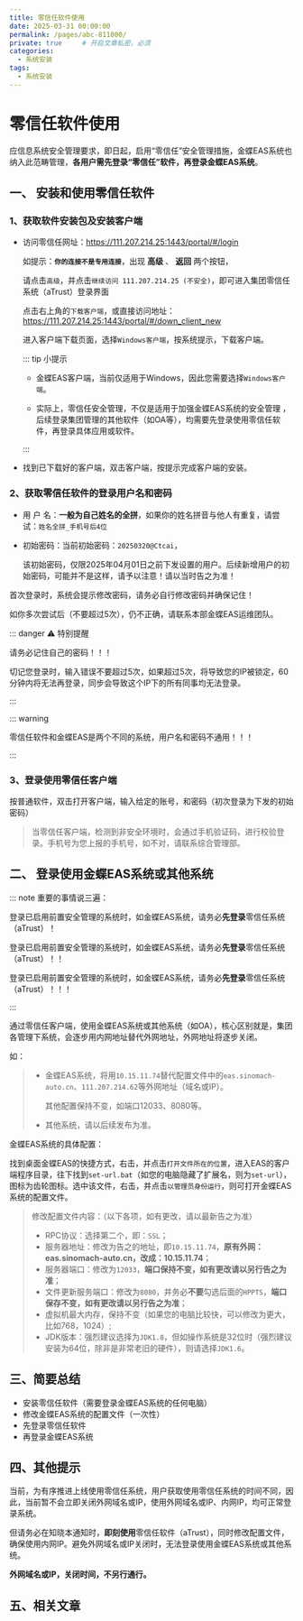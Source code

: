 ```yaml
---
title: 零信任软件使用
date: 2025-03-31 00:00:00
permalink: /pages/abc-811000/
private: true     # 开启文章私密，必须
categories:
  - 系统安装
tags:
  - 系统安装
---
```




# 零信任软件使用

应信息系统安全管理要求，即日起，启用“零信任”安全管理措施，金蝶EAS系统也纳入此范畴管理，**各用户需先登录“零信任”软件，再登录金蝶EAS系统**。



## 一、 安装和使用零信任软件

### 1、获取软件安装包及安装客户端

- 访问零信任网址：https://111.207.214.25:1443/portal/#/login

  如提示：**`你的连接不是专用连接`**，出现 **高级** 、 **返回** 两个按钮，

  请点击`高级`，并点击`继续访问 111.207.214.25 (不安全)`，即可进入集团零信任系统（aTrust）登录界面

  点击右上角的`下载客户端`，或直接访问地址：https://111.207.214.25:1443/portal/#/down_client_new

  进入客户端下载页面，选择`Windows客户端`，按系统提示，下载客户端。

  ::: tip 小提示

  - 金蝶EAS客户端，当前仅适用于Windows，因此您需要选择`Windows客户端`。
  
  - 实际上，零信任安全管理，不仅是适用于加强金蝶EAS系统的安全管理 ，后续登录集团管理的其他软件（如OA等），均需要先登录使用零信任软件，再登录具体应用或软件。

  ::: 

- 找到已下载好的客户端，双击客户端，按提示完成客户端的安装。

### 2、获取零信任软件的登录用户名和密码

- 用  户  名：**一般为自己姓名的全拼**，如果你的姓名拼音与他人有重复，请尝试：`姓名全拼_手机号后4位`

- 初始密码：当前初始密码：`20250320@Ctcai`，

  该初始密码，仅限2025年04月01日之前下发设置的用户。后续新增用户的初始密码，可能并不是这样，请予以注意！请以当时告之为准！

首次登录时，系统会提示修改密码，请务必自行修改密码并确保记住！

如你多次尝试后（不要超过5次），仍不正确，请联系本部金蝶EAS运维团队。

::: danger ⚠️ 特别提醒

请务必记住自己的密码！！！

切记您登录时，输入错误不要超过5次，如果超过5次，将导致您的IP被锁定，60分钟内将无法再登录，同步会导致这个IP下的所有同事均无法登录。

:::

::: warning 

零信任软件和金蝶EAS是两个不同的系统，用户名和密码不通用！！！

:::

### 3、登录使用零信任客户端

按普通软件，双击打开客户端，输入给定的账号，和密码（初次登录为下发的初始密码）

> 当零信任客户端，检测到非安全环境时，会通过手机验证码，进行校验登录。手机号为您上报的手机号，如不对，请联系综合管理部。



## 二、 登录使用金蝶EAS系统或其他系统

::: note 重要的事情说三遍：

登录已启用前置安全管理的系统时，如金蝶EAS系统，请务必**先登录**零信任系统（aTrust）！

登录已启用前置安全管理的系统时，如金蝶EAS系统，请务必**先登录**零信任系统（aTrust）！！

登录已启用前置安全管理的系统时，如金蝶EAS系统，请务必**先登录**零信任系统（aTrust）！！！

:::

通过零信任客户端，使用金蝶EAS系统或其他系统（如OA），核心区别就是，集团各管理下系统，会逐步用内网地址替代外网地址，外网地址将逐步关闭。

如：

> - 金蝶EAS系统，将用`10.15.11.74`替代配置文件中的`eas.sinomach-auto.cn`、`111.207.214.62`等外网地址（域名或IP）。
>
>   其他配置保持不变，如端口12033、8080等。
>
> - 其他系统，请以后续发布为准。

金蝶EAS系统的具体配置：

找到桌面金蝶EAS的快捷方式，右击，并点击`打开文件所在的位置`，进入EAS的客户端程序目录，往下找到`set-url.bat`（如您的电脑隐藏了扩展名，则为`set-url`），图标为齿轮图标。选中该文件，右击，并点击`以管理员身份运行`，则可打开金蝶EAS系统的配置文件。

> 修改配置文件内容：（以下各项，如有更改，请以最新告之为准）
>
> - RPC协议：选择第二个，即：`SSL`；
> - 服务器地址：修改为告之的地址，即`10.15.11.74`，**原有外网：eas.sinomach-auto.cn，改成：10.15.11.74**；
> - 服务器端口：修改为`12033`，**端口保持不变，如有更改请以另行告之为准**；
> - 文件更新服务端口：修改为`8080`，并务必**不要**勾选后面的`HPPTS`，**端口保存不变，如有更改请以另行告之为准**；
> - 虚拟机最大内存，保持不变（如果您的电脑比较快，可以修改为更大，比如768，1024）;
> - JDK版本：强烈建议选择为`JDK1.8`，但如操作系统是32位时（强烈建议安装为64位，除非是非常老旧的硬件），则请选择`JDK1.6`。

## 三、简要总结

- 安装零信任软件（需要登录金蝶EAS系统的任何电脑）
- 修改金蝶EAS系统的配置文件（一次性）
- 先登录零信任软件
- 再登录金蝶EAS系统

## 四、其他提示

当前，为有序推进上线使用零信任系统，用户获取使用零信任系统的时间不同，因此，当前暂不会立即关闭外网域名或IP，使用外网域名或IP、内网IP，均可正常登录系统。

但请务必在知晓本通知时，**即刻使用**零信任软件（aTrust），同时修改配置文件，确保使用内网IP。避免外网域名或IP关闭时，无法登录使用金蝶EAS系统或其他系统。

**外网域名或IP，关闭时间，不另行通行。**

## 五、相关文章

<ArticleListCategororTagUpdate2 :currentPage="currentPage" :perPage="6" :tag="'系统安装'" />
